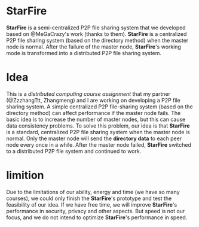 # StarFire
**StarFire** is a semi-centralized P2P file sharing system that we developed based on @MeGaCrazy's work (thanks to them). **StarFire** is a centralized P2P file sharing system (based on the directory method) when the master node is normal. After the failure of the master node, **StarFire**'s working mode is transformed into a distributed P2P file sharing system.

# Idea
This is a *distributed computing course assignment* that my partner (@ZzzhangTtt, Zhangmeng) and I are working on developing a P2P file sharing system. A simple centralized P2P file-sharing system (based on the directory method) can affect performance if the master node fails. The basic idea is to increase the number of master nodes, but this can cause data consistency problems. To solve this problem, our idea is that **StarFire** is a standard, centralized P2P file sharing system when the master node is normal. Only the master node will send the **directory data** to each peer node every once in a while. After the master node failed, **StarFire** switched to a distributed P2P file system and continued to work.

# limition
Due to the limitations of our ability, energy and time (we have so many courses), we could only finish the **StarFire**'s prototype and test the feasibility of our idea. If we have free time, we will improve **StarFire**'s performance in security, privacy and other aspects. But speed is not our focus, and we do not intend to optimize **StarFire**'s performance in speed.